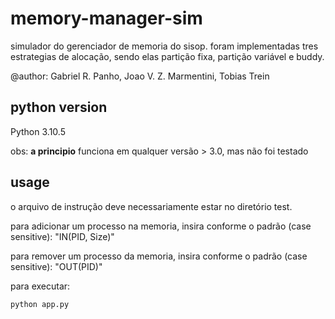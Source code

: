 # memory-manager-sim

simulador do gerenciador de memoria do sisop. foram implementadas tres estrategias de alocação, sendo elas partição fixa, partição variável e buddy.

@author: Gabriel R. Panho, Joao V. Z. Marmentini, Tobias Trein

## python version

Python 3.10.5

obs: **a principio** funciona em qualquer versão > 3.0, mas não foi testado

## usage

o arquivo de instrução deve necessariamente estar no diretório test.

para adicionar um processo na memoria, insira conforme o padrão (case sensitive):
"IN(PID, Size)"

para remover um processo da memoria, insira conforme o padrão (case sensitive):
"OUT(PID)"

para executar:

```bash
python app.py
```
